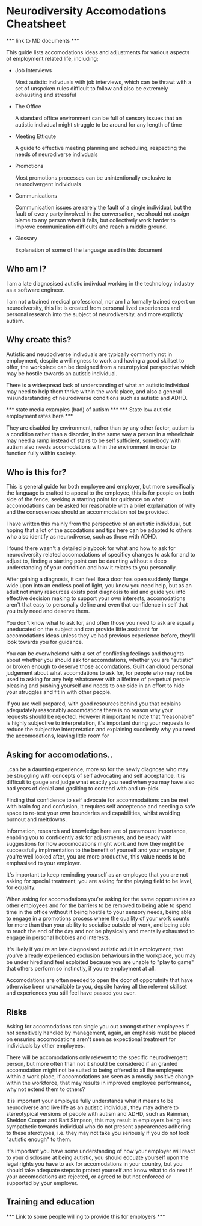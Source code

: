 # Neurodiversity Accomodations Cheatsheet

*** link to MD documents ***

This guide lists accomodations ideas and adjustments for various aspects of employment related life, including;

- Job Interviews

    Most autistic indivduals with job interviews, which can be thrawt with a set of unspoken rules difficult to follow and also be extremely exhausting and stressful

- The Office

    A standard office environment can be full of sensory issues that an autistic indivdual might struggle to be around for any length of time

- Meeting Ettiqute

    A guide to effective meeting planning and scheduling, respecting the needs of neurodiverse indivduals

- Promotions 

    Most promotions processes can be unintentionally exclusive to neurodivergent individuals 

- Communications

    Communication issues are rarely the fault of a single individual, but the fault of every party involved in the conversation, we should not assign blame to any person when it fails, but collectively work harder to improve communication difficults and reach a middle ground.

- Glossary

    Explanation of some of the language used in this document

## Who am I?

I am a late diagnosised autistic indivdual working in the technology industry as a software engineer.

I am not a trained medical professional, nor am I a formally trained expert on neurodiversity, this list is created from personal lived experiences and personal research into the subject of neurodiversity, and more explictly autism.

## Why create this? 

Autistic and neudodiverse indivduals are typically commonly not in employment, despite a willingness to work and having a good skillset to offer, the workplace can be designed from a neurotpyical perspective which may be hostile towards an autistic individual.

There is a widespread lack of understanding of what an autistic individual may need to help them thrive within the work place, and also a general misunderstanding of neurodiverse conditions such as autistic and ADHD.

*** state media examples (bad) of autism ***
*** State low autistic employment rates here ***

They are disabled by environment, rather than by any other factor, autism is a condition rather than a disorder, in the same way a person in a wheelchair may need a ramp instead of stairs to be self sufficient, somebody with autism also needs accomodations within the environment in order to function fully within society.

## Who is this for?

This is general guide for both employee and employer, but more specifically the language is crafted to appeal to the employee, this is for people on both side of the fence, seeking a starting point for guidance on what accomodations can be asked for reasonable with a brief explaination of why and the consquences should an accommodation not be provided.

I have written this mainly from the perspective of an autistic individual, but hoping that a lot of the accodations and tips here can be adapted to others who also identify as neurodiverse, such as those with ADHD.

I found there wasn't a detailed playbook for what and how to ask for neurodiversity related accomodations of specificy changes to ask for and to adjust to, finding a starting point can be daunting without a deep understanding of your condition and how it relates to you personally.

After gaining a diagnosis, it can feel like a door has open suddenly flunge wide upon into an endless pool of light, you know you need help, but as an adult not many resources exists post diagnosis to aid and guide you into effective decision making to support your own interests, accomodations aren't that easy to personally define and even that confidence in self that you truly need and deserve them.

You don't know what to ask for, and often those you need to ask are equally uneducated on the subject and can provide little assistant for accomodations ideas unless they've had previous experience before, they'll look towards you for guidance.  

You can be overwhelemd with a set of conflicting feelings and thoughts about whether you should ask for accomdations, whether you are "autistic" or broken enough to deserve those accomdations.  Guilt can cloud personal judgement about what accomdations to ask for, for people who may not be used to asking for any help whatsoever with a lifetime of perpetual people pleasing and pushing yourself and needs to one side in an effort to hide your struggles and fit in with other people.

If you are well prepared, with good resources behind you that explains adequdately reasonably accomdations there is no reason why your requests should be rejected.  However it important to note that "reasonable" is highly subjective to interpretation, it's important during your requests to reduce the subjective interpretation and explaining succiently why you need the accomodations, leaving little room for

## Asking for accomodations..

..can be a daunting experience, more so for the newly diagnose who may be struggling with concepts of self advocating and self acceptance, it is difficult to gauge and judge what exactly you need when you may have also had years of denial and gasliting to contend with and un-pick.

Finding that confidence to self advocate for accommodations can be met with brain fog and confusion, it requires self acceptence and needing a safe space to re-test your own boundaries and capabilities, whilst avoiding burnout and meltdowns.

Information, research and knowledge here are of paramount importance, enabling you to confidently ask for adjustments, and be ready with suggestions for how accomodations might work and how they might be successfully implmentation to the benefit of yourself and your employer, if you're well looked after, you are more productive, this value needs to be emphasised to your employer.

It's important to keep reminding yourself as an employee that you are not asking for special treatment, you are asking for the playing field to be level, for equality. 

When asking for accomodations you're asking for the same opportunities as other employees and for the barriers to be removed to being able to spend time in the office without it being hostile to your sensory needs, being able to engage in a promotions process where the quaility of your work counts for more than than your ability to socialise outside of work, and being able to reach the end of the day and not be physically and mentally exhausted to engage in personal hobbies and interests.

It's likely if you're an late diagnosised autistic adult in employment, that you've already experienced exclusion behaviours in the workplace, you may be under hired and feel exploited because you are unable to "play to game" that others perform so instinctly, if you're employment at all.  

Accomodations are often needed to open the door of opporutnity that have otherwise been unavailable to you, depsite having all the relevent skillset and experiences you still feel have passed you over.

## Risks

Asking for accomodations can single you out amongst other employees if not sensitively handled by management, again, an emphasis must be placed on ensuring accomodations aren't seen as expectional treatment for individuals by other employees.

There will be accomodations only relevent to the specific neurodivergent person, but more often than not it should be considered if an granted accomodation might not be suited to being offered to all the employees within a work place, if accomodations are seen as a mostly positive change within the workforce, that may results in improved employee performance, why not extend them to others?

It is important your employee fully understands what it means to be neurodiverse and live life as an autistic individual, they may adhere to stereotypical versions of people with autism and ADHD, such as Rainman, Sheldon Cooper and Bart Simpson, this may result in employers being less sympathetic towards individual who do not present appearences adhering to these sterotypes, i.e. they may not take you seriously if you do not look "autistic enough" to them.

it's important you have some understanding of how your employer will react to your disclosure at being autistic, you should edcuate yourself upon the legal rights you have to ask for accomodations in your country, but you should take adequate steps to protect yourself and know what to do next if your accomodations are rejected, or agreed to but not enforced or supported by your employer.

## Training and education

*** Link to some people willing to provide this for employers ***

